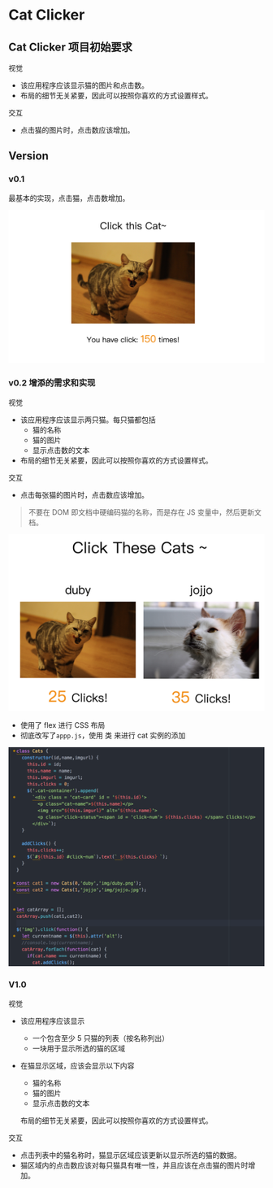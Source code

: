 # Cat Clicker



## Cat Clicker 项目初始要求

视觉

- 该应用程序应该显示猫的图片和点击数。
- 布局的细节无关紧要，因此可以按照你喜欢的方式设置样式。

交互

- 点击猫的图片时，点击数应该增加。

## Version
### v0.1

最基本的实现，点击猫，点击数增加。

![](assets/README-5a370.png)

### v0.2 增添的需求和实现

视觉

- 该应用程序应该显示两只猫。每只猫都包括
  - 猫的名称
  - 猫的图片
  - 显示点击数的文本
- 布局的细节无关紧要，因此可以按照你喜欢的方式设置样式。

交互

- 点击每张猫的图片时，点击数应该增加。

>不要在 DOM 即文档中硬编码猫的名称，而是存在 JS 变量中，然后更新文档。


![](assets/README-13d0e.png)

- 使用了 flex 进行 CSS 布局
- 彻底改写了`appp.js`，使用 类 来进行 cat 实例的添加

![](assets/README-f620a.png)

### V1.0

视觉

- 该应用程序应该显示

  - 一个包含至少 5 只猫的列表（按名称列出）
  - 一块用于显示所选的猫的区域

- 在猫显示区域，应该会显示以下内容

  - 猫的名称
  - 猫的图片
  - 显示点击数的文本

  布局的细节无关紧要，因此可以按照你喜欢的方式设置样式。

交互

- 点击列表中的猫名称时，猫显示区域应该更新以显示所选的猫的数据。
- 猫区域内的点击数应该对每只猫具有唯一性，并且应该在点击猫的图片时增加。

